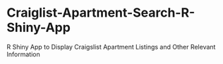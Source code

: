 # Craiglist-Apartment-Search-R-Shiny-App
R Shiny App to Display Craigslist Apartment Listings and Other Relevant Information
